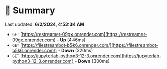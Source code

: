 # 📖 Summary
Last updated: **6/2/2024, 4:53:34 AM**

- `GET` [https://restreamer-09gx.onrender.com](https://restreamer-09gx.onrender.com) - **Up** (446ms)
- `GET` [https://filestreambot-b5k6.onrender.com/](https://filestreambot-b5k6.onrender.com/) - **Down** (320ms)
- `GET` [https://jupyterlab-python3-12-3.onrender.com](https://jupyterlab-python3-12-3.onrender.com) - **Down** (300ms)
